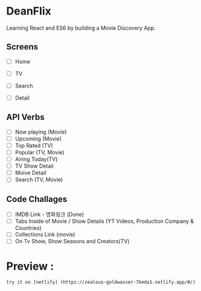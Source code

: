 # DeanFlix

Learning React and ES6 by building a Movie Discovery App.

## Screens

- [ ] Home
- [ ] TV
- [ ] Search
- [ ] Detail 


## API Verbs

- [ ] Now playing (Movie)
- [ ] Upcoming (Movie)
- [ ] Top Rated (TV)
- [ ] Popular (TV, Movie)
- [ ] Airing Today(TV)
- [ ] TV Show Detail
- [ ] Moive Detail
- [ ] Search (TV, Movie)

## Code Challages

- [ ] IMDB Link - 영화링크 (Done)
- [ ] Tabs Inside of Movie / Show Details (YT Videos, Production Company & Countries)
- [ ] Collections Link (movie)
- [ ] On Tv Show, Show Seasons and Creators(TV)

# Preview :
    try it on [netlify] (https://zealous-goldwasser-7beda1.netlify.app/#/)